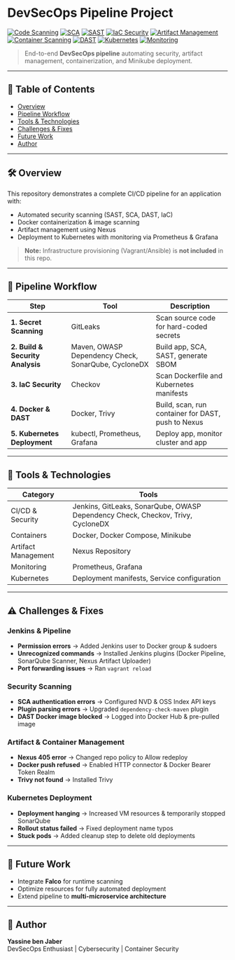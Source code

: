 # DevSecOps Pipeline Project

[![Code Scanning](https://img.shields.io/badge/Code%20Scanning-GitLeaks-red)](https://github.com/zricethezav/gitleaks)
[![SCA](https://img.shields.io/badge/SCA-OWASP_Dependency_Check-blue)](https://owasp.org/www-project-dependency-check/)
[![SAST](https://img.shields.io/badge/SAST-SonarQube-brightgreen)](https://www.sonarqube.org/)
[![IaC Security](https://img.shields.io/badge/IaC-Checkov-orange)](https://www.checkov.io/)
[![Artifact Management](https://img.shields.io/badge/Artifacts-Nexus-red)](https://help.sonatype.com/repomanager3)
[![Container Scanning](https://img.shields.io/badge/Container-Trivy-purple)](https://aquasec.com/trivy)
[![DAST](https://img.shields.io/badge/DAST-OWASP_ZAP-yellow)](https://www.zaproxy.org/)
[![Kubernetes](https://img.shields.io/badge/Deployment-Kubernetes-blueviolet)](https://kubernetes.io/)
[![Monitoring](https://img.shields.io/badge/Monitoring-Prometheus%20%26%20Grafana-lightgrey)](https://prometheus.io/)


> End-to-end **DevSecOps pipeline** automating security, artifact management, containerization, and Minikube deployment.

---

## 📖 Table of Contents
- [Overview](#overview)
- [Pipeline Workflow](#pipeline-workflow)
- [Tools & Technologies](#tools--technologies)
- [Challenges & Fixes](#challenges--fixes)
- [Future Work](#future-work)
- [Author](#author)

---

## 🛠️ Overview
This repository demonstrates a complete CI/CD pipeline for an application with:

- Automated security scanning (SAST, SCA, DAST, IaC)
- Docker containerization & image scanning
- Artifact management using Nexus
- Deployment to Kubernetes with monitoring via Prometheus & Grafana

> **Note:** Infrastructure provisioning (Vagrant/Ansible) is **not included** in this repo.

---

## 🔄 Pipeline Workflow

| Step | Tool | Description |
|------|------|-------------|
| **1. Secret Scanning** | GitLeaks | Scan source code for hard-coded secrets |
| **2. Build & Security Analysis** | Maven, OWASP Dependency Check, SonarQube, CycloneDX | Build app, SCA, SAST, generate SBOM |
| **3. IaC Security** | Checkov | Scan Dockerfile and Kubernetes manifests |
| **4. Docker & DAST** | Docker, Trivy | Build, scan, run container for DAST, push to Nexus |
| **5. Kubernetes Deployment** | kubectl, Prometheus, Grafana | Deploy app, monitor cluster and app |

---

## 🧰 Tools & Technologies

| Category | Tools |
|----------|------|
| CI/CD & Security | Jenkins, GitLeaks, SonarQube, OWASP Dependency Check, Checkov, Trivy, CycloneDX |
| Containers | Docker, Docker Compose, Minikube |
| Artifact Management | Nexus Repository |
| Monitoring | Prometheus, Grafana |
| Kubernetes | Deployment manifests, Service configuration |

---

## ⚠️ Challenges & Fixes

### Jenkins & Pipeline
- **Permission errors** → Added Jenkins user to Docker group & sudoers  
- **Unrecognized commands** → Installed Jenkins plugins (Docker Pipeline, SonarQube Scanner, Nexus Artifact Uploader)  
- **Port forwarding issues** → Ran `vagrant reload`  

### Security Scanning
- **SCA authentication errors** → Configured NVD & OSS Index API keys  
- **Plugin parsing errors** → Upgraded `dependency-check-maven` plugin  
- **DAST Docker image blocked** → Logged into Docker Hub & pre-pulled image  

### Artifact & Container Management
- **Nexus 405 error** → Changed repo policy to Allow redeploy  
- **Docker push refused** → Enabled HTTP connector & Docker Bearer Token Realm  
- **Trivy not found** → Installed Trivy  

### Kubernetes Deployment
- **Deployment hanging** → Increased VM resources & temporarily stopped SonarQube  
- **Rollout status failed** → Fixed deployment name typos  
- **Stuck pods** → Added cleanup step to delete old deployments  

---

## 🔮 Future Work
- Integrate **Falco** for runtime scanning  
- Optimize resources for fully automated deployment  
- Extend pipeline to **multi-microservice architecture**

---

## 👤 Author
**Yassine ben Jaber**  
DevSecOps Enthusiast | Cybersecurity | Container Security  

